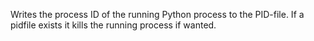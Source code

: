 Writes the process ID of the running Python process to the PID-file. If a pidfile exists it kills the running process if wanted.